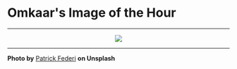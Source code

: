 # Omkaar's Image of the Hour

---

<div align="center">

<a href="https://unsplash.com/photos/an-empty-food-stand-sits-on-a-sunny-boardwalk-B5LEuOMhvg8">
  <img src="https://images.unsplash.com/photo-1752779588163-51d574029899?crop=entropy&cs=tinysrgb&fit=max&fm=jpg&ixid=M3w3NjA2Nzh8MHwxfHJhbmRvbXx8fHx8fHx8fDE3NTQxNTA0MDB8&ixlib=rb-4.1.0&q=80&w=1080" style="max-width:100%; height:auto;">
</a>



</div>

---

**Photo by** [Patrick Federi](https://unsplash.com/@federi) **on Unsplash**
